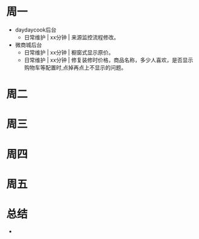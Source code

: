 # 周一
* daydaycook后台
    - 日常维护 | xx分钟 | 来源监控流程修改。
* 微商城后台
    - 日常维护 | xx分钟 | 橱窗式显示原价。
    - 日常维护 | xx分钟 | 修复装修时价格，商品名称，多少人喜欢，是否显示购物车等配置时,点掉再点上不显示的问题。

# 周二

# 周三

# 周四

# 周五

# 总结
*

